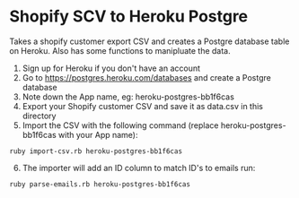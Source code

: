 # Shopify SCV to Heroku Postgre
Takes a shopify customer export CSV and creates a Postgre database table on Heroku. Also has some functions to manipluate the data.

1. Sign up for Heroku if you don't have an account
2. Go to https://postgres.heroku.com/databases and create a Postgre database
3. Note down the App name, eg: heroku-postgres-bb1f6cas
4. Export your Shopify customer CSV and save it as data.csv in this directory
5. Import the CSV with the following command (replace heroku-postgres-bb1f6cas with your App name):

```
ruby import-csv.rb heroku-postgres-bb1f6cas
```
6. The importer will add an ID column to match ID's to emails run:
```
ruby parse-emails.rb heroku-postgres-bb1f6cas
```